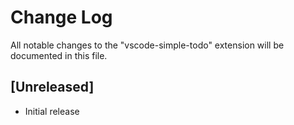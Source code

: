 # Change Log

All notable changes to the "vscode-simple-todo" extension will be documented in
this file.

## [Unreleased]

- Initial release
